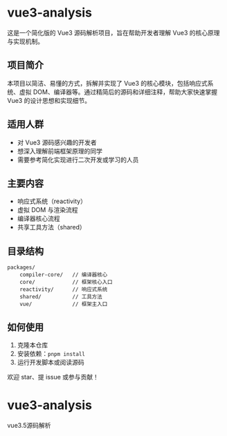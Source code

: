 # vue3-analysis

这是一个简化版的 Vue3 源码解析项目，旨在帮助开发者理解 Vue3 的核心原理与实现机制。

## 项目简介

本项目以简洁、易懂的方式，拆解并实现了 Vue3 的核心模块，包括响应式系统、虚拟 DOM、编译器等。通过精简后的源码和详细注释，帮助大家快速掌握 Vue3 的设计思想和实现细节。

## 适用人群

- 对 Vue3 源码感兴趣的开发者
- 想深入理解前端框架原理的同学
- 需要参考简化实现进行二次开发或学习的人员

## 主要内容

- 响应式系统（reactivity）
- 虚拟 DOM 与渲染流程
- 编译器核心流程
- 共享工具方法（shared）

## 目录结构

```
packages/
	compiler-core/   // 编译器核心
	core/            // 框架核心入口
	reactivity/      // 响应式系统
	shared/          // 工具方法
	vue/             // 框架主入口
```

## 如何使用

1. 克隆本仓库
2. 安装依赖：`pnpm install`
3. 运行开发脚本或阅读源码

欢迎 star、提 issue 或参与贡献！
# vue3-analysis
vue3.5源码解析
